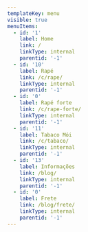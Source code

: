 ```yaml
---
templateKey: menu
visible: true
menuItems:
  - id: '1'
    label: Home
    link: /
    linkType: internal
    parentid: '-1'
  - id: '10'
    label: Rapé
    link: /c/rape/
    linkType: internal
    parentid: '-1'
  - id: '0'
    label: Rapé forte
    link: /c/rape-forte/
    linkType: internal
    parentid: '-1'
  - id: '11'
    label: Tabaco Mói
    link: /c/tabaco/
    linkType: internal
    parentid: '-1'
  - id: '13'
    label: Informações
    link: /blog/
    linkType: internal
    parentid: '-1'
  - id: '0'
    label: Frete
    link: /blog/frete/
    linkType: internal
    parentid: '-1'
---
```


